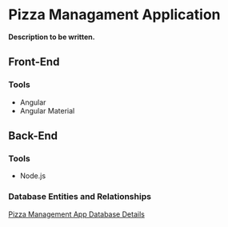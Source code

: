 # Pizza Managament Application

**Description to be written.**

## Front-End

### Tools

- Angular
- Angular Material

## Back-End

### Tools

- Node.js

### Database Entities and Relationships

[Pizza Management App Database Details](https://dbdocs.io/fabioamaral.93/PizzaManagementApp?view=relationships)
